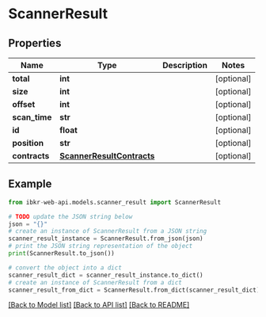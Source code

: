 # ScannerResult


## Properties

Name | Type | Description | Notes
------------ | ------------- | ------------- | -------------
**total** | **int** |  | [optional] 
**size** | **int** |  | [optional] 
**offset** | **int** |  | [optional] 
**scan_time** | **str** |  | [optional] 
**id** | **float** |  | [optional] 
**position** | **str** |  | [optional] 
**contracts** | [**ScannerResultContracts**](ScannerResultContracts.md) |  | [optional] 

## Example

```python
from ibkr-web-api.models.scanner_result import ScannerResult

# TODO update the JSON string below
json = "{}"
# create an instance of ScannerResult from a JSON string
scanner_result_instance = ScannerResult.from_json(json)
# print the JSON string representation of the object
print(ScannerResult.to_json())

# convert the object into a dict
scanner_result_dict = scanner_result_instance.to_dict()
# create an instance of ScannerResult from a dict
scanner_result_from_dict = ScannerResult.from_dict(scanner_result_dict)
```
[[Back to Model list]](../README.md#documentation-for-models) [[Back to API list]](../README.md#documentation-for-api-endpoints) [[Back to README]](../README.md)


